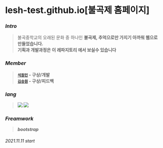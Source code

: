 # lesh-test.github.io[불곡제 홈페이지]

### <i><b>Intro<br></i></b>

>불곡중학교의 오래된 문화 중 하나인 <b>불곡제<b>, 추억으로만 가지기 아까워 웹으로 만들었습니다.<br>
>기획과 개발과정은 이 레파지토리 에서 보실수 있습니다
<!--add a explanation of this projact-->

### <i><b>Member<br></i></b>

>[`석원민`](https://github.com/seokwonmin-1124 "lesh's Github profile") - <b>구상/개발</b><br>
>[`김승원`]( "김승원") - <b>구상/피드백<b>
<!--add a member somebody that help you...etc.-->

### <i><b>lang<i><b>
><img src="https://img.shields.io/badge/Html-e34c26?style=flat-square&logo=HTML5&logoColor=white"/> <img src="https://img.shields.io/badge/Css-157EB6?style=flat-square&logo=CSS3&logoColor=white"/>

### <i><b>Freamwork<b><i>
>bootstrap
>

###### 2021.11.11 start
<!--add some date that when you start your project and end the project-->
